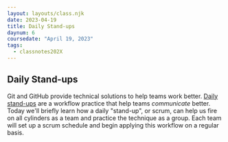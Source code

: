 ```yaml
---
layout: layouts/class.njk
date: 2023-04-19
title: Daily Stand-ups
daynum: 6
coursedate: "April 19, 2023"
tags:
  - classnotes202X
---
```


## Daily Stand-ups

Git and GitHub provide technical solutions to help teams work better. [Daily stand-ups](../../topics/daily_standup/) are a workflow practice that help teams *communicate* better. Today we'll briefly learn how a daily "stand-up", or scrum, can help us fire on all cylinders as a team and practice the technique as a group.  Each team will set up a scrum schedule and begin applying this workflow on a regular basis.

